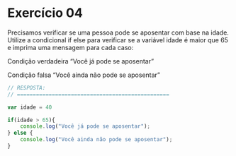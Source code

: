 

# Exercício 04

Precisamos verificar se uma pessoa pode se aposentar com base na idade. Utilize a condicional if else para verificar se a variável idade é maior que 65 e imprima uma mensagem para cada caso:

Condição verdadeira 
    “Você já pode se aposentar”

Condição falsa
    “Você ainda não pode se aposentar”

```javascript
// RESPOSTA:
// ================================================

var idade = 40

if(idade > 65){
    console.log("Você já pode se aposentar");
} else {
    console.log("Você ainda não pode se aposentar");
}

```
